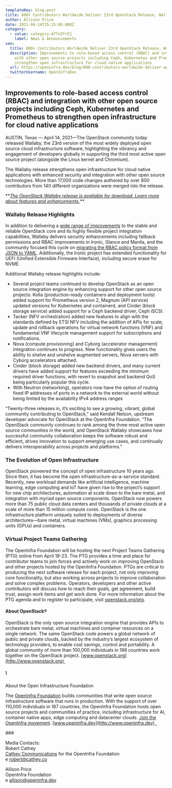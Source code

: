 ```yaml
---
templateKey: blog-post
title: 800+ Contributors Worldwide Deliver 23rd OpenStack Release, Wallaby
author: Allison Price
date: 2021-04-14T15:15:00.000Z
category:
  - value: category-A7fnZYrE1
    label: News & Announcements
seo:
  title: 800+ Contributors Worldwide Deliver 23rd OpenStack Release, Wallaby
  description: Improvements to role-based access control (RBAC) and integration
    with other open source projects including Ceph, Kubernetes and Prometheus to
    strengthen open infrastructure for cloud native applications
  url: https://openinfra.dev/blog/800-contributors-worldwide-deliver-openstack-wallaby
  twitterUsername: OpenInfraDev
---
```

## Improvements to role-based access control (RBAC) and integration with other open source projects including Ceph, Kubernetes and Prometheus to strengthen open infrastructure for cloud native applications

AUSTIN, Texas — April 14, 2021—The OpenStack community today released Wallaby, the 23rd version of the most widely deployed open source cloud infrastructure software, highlighting the vibrancy and engagement of developers globally in supporting the third most active open source project (alongside the Linux kernel and Chromium).

The Wallaby release strengthens open infrastructure for cloud native applications with enhanced security and integration with other open source technologies. More than 17,000 code changes authored by over 800 contributors from 140 different organizations were merged into the release.

\*\**[The OpenStack Wallaby release is available for download. Learn more about features and enhancements.](https://www.openstack.org/software/wallaby/)\*\**

### Wallaby Release Highlights

In addition to delivering a [wide range of improvements](https://releases.openstack.org/wallaby/highlights.html) to the stable and reliable OpenStack core and its highly flexible project integration capabilities, Wallaby delivers security enhancements including fallback permissions and RBAC improvements in Ironic, Glance and Manila, and the community focused this cycle on [migrating the RBAC policy format from JSON to YAML](https://governance.openstack.org/tc/goals/selected/wallaby/migrate-policy-format-from-json-to-yaml.html). Additionally, the Ironic project has extended functionality for UEFI (Unified Extensible Firmware Interface), including secure erase for NVME. 

Additional Wallaby release highlights include:

* Several project teams continued to develop OpenStack as an open source integration engine by enhancing support for other open source projects: Kolla (production-ready containers and deployment tools) added support for Prometheus version 2, Magnum (API service) updated versions for Kubernetes and containerd, and Cinder (block storage service) added support for a Ceph backend driver, Ceph iSCSI. 
* Tacker (NFV orchestration) added new features to align with the standards defined by ETSI NFV including the addition of APIs for scale, update and rollback operations for virtual network functions (VNF) and fundamental VNF lifecycle management support for subscriptions and notifications.
* Nova (compute provisioning) and Cyborg (accelerator management)  integration continues to progress. New functionality gives users the ability to shelve and unshelve augmented servers, Nova servers with Cyborg accelerators attached. 
* Cinder (block storage) added new backend drivers, and many current drivers have added support for features exceeding the minimum required driver functions, with revert to snapshot and backend QoS being particularly popular this cycle.
* With Neutron (networking), operators now have the option of routing fixed IP addresses of ports in a network to the external world without being limited by the availability IPv4 address ranges

“Twenty-three releases in, it’s exciting to see a growing, vibrant, global community contributing to OpenStack,” said Kendall Nelson, upstream developer advocate for OpenStack at the OpenInfra Foundation. “The OpenStack community continues to rank among the three most active open source communities in the world, and OpenStack Wallaby showcases how successful community collaboration keeps the software robust and efficient, drives innovation to support emerging use cases, and continually delivers interoperability across projects and platforms.”

### The Evolution of Open Infrastructure

OpenStack pioneered the concept of open infrastructure 10 years ago. Since then, it has become the open infrastructure-as-a-service standard. Recently, new workload demands like artificial intelligence, machine learning, edge computing and IoT have given rise to the project’s support for new chip architectures, automation at scale down to the bare metal, and integration with myriad open source components. OpenStack now powers more than 75 public cloud data centers and thousands of private clouds at a scale of more than 15 million compute cores. OpenStack is the one infrastructure platform uniquely suited to deployments of diverse architectures—bare metal, virtual machines (VMs), graphics processing units (GPUs) and containers.

### Virtual Project Teams Gathering

The OpenInfra Foundation will be hosting the next Project Teams Gathering (PTG) online from April 19-23. The PTG provides a time and place for contributor teams to join forces and actively work on improving OpenStack and other projects hosted by the OpenInfra Foundation. PTGs are critical to producing the next software release for each project, not only improving core functionality, but also working across projects to improve collaboration and solve complex problems. Operators, developers and other active contributors will discuss how to reach their goals, get agreement, build trust, assign work items and get work done. For more information about the PTG agenda and to register to participate, visit [openstack.org/ptg](https://www.openstack.org/ptg?_ga=2.103250889.893845488.1588019379-1374391620.1544394204).

#### About OpenStack®

OpenStack is the only open source integration engine that provides APIs to orchestrate bare metal, virtual machines and container resources on a single network. The same OpenStack code powers a global network of public and private clouds, backed by the industry’s largest ecosystem of technology providers, to enable cost savings, control and portability. A global community of more than 100,000 individuals in 188 countries work together on the OpenStack project. [www.openstack.org](http://www.openstack.org) 

##### \
About the Open Infrastructure Foundation

The [OpenInfra Foundation](http://openinfra.dev) builds communities that write open source infrastructure software that runs in production. With the support of over 110,000 individuals in 187 countries, the OpenInfra Foundation hosts open source projects and communities of practice, including infrastructure for AI, container native apps, edge computing and datacenter clouds. [Join the OpenInfra movement](https://openinfra.dev/join). [www.openinfra.dev](http://www.openinfra.dev)  

\### 

Media Contacts:\
Robert Cathey[\
Cathey Communications](http://cathey.co) for the OpenInfra Foundation\
e [robert@cathey.co](mailto:robert@cathey.co)

Allison Price\
OpenInfra Foundation\
e allison@openinfra.dev